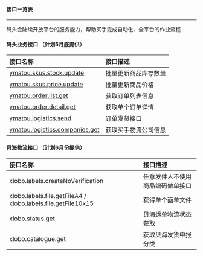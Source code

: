 #### 接口一览表

---

码头会陆续开放平台的服务能力，帮助买手完成自动化、全平台的作业流程

#### 码头业务接口 （计划5月底提供）

| 接口名称 | 接口描述 |
| :--- | :--- |
| [ymatou.skus.stock.update](/openapi/updateproductstock.md) | 批量更新商品库存数量 |
| [ymatou.skus.price.update](/openapi/updateproductprice.md) | 批量更新商品价格 |
| [ymatou.order.list.get](/openapi/getorderlist.md) | 获取订单列表信息 |
| [ymatou.order.detail.get](/openapi/getorderdetail.md) | 获取单个订单详情 |
| [ymatou.logistics.send](/openapi/sendlogistics.md) | 订单发货接口 |
| [ymatou.logistics.companies.get](/openapi/getlogisticscompanies.md) | 获取买手物流公司信息 |

#### 贝海物流接口 （计划6月份提供）

| 接口名称 | 接口描述 |
| :--- | :--- |
| xlobo.labels.createNoVerification | 任意发件人不使用商品编码做单接口 |
| xlobo.labels.file.getFileA4 \/ xlobo.labels.file.getFile10x15 | 获得单个面单文件 |
| xlobo.status.get | 贝海运单物流状态获取 |
| xlobo.catalogue.get | 获取贝海发货申报分类 |



